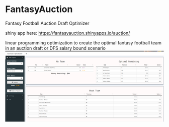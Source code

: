 # FantasyAuction
Fantasy Football Auction Draft Optimizer


shiny app here: https://fantasyauction.shinyapps.io/auction/


linear programming optimization to create the optimal fantasy football team in an auction draft or DFS salary bound scenario
![img](Capture.PNG)
